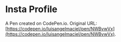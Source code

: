 # Insta Profile 

A Pen created on CodePen.io. Original URL: [https://codepen.io/luisangelmaciel/pen/NWBvwVx](https://codepen.io/luisangelmaciel/pen/NWBvwVx).

